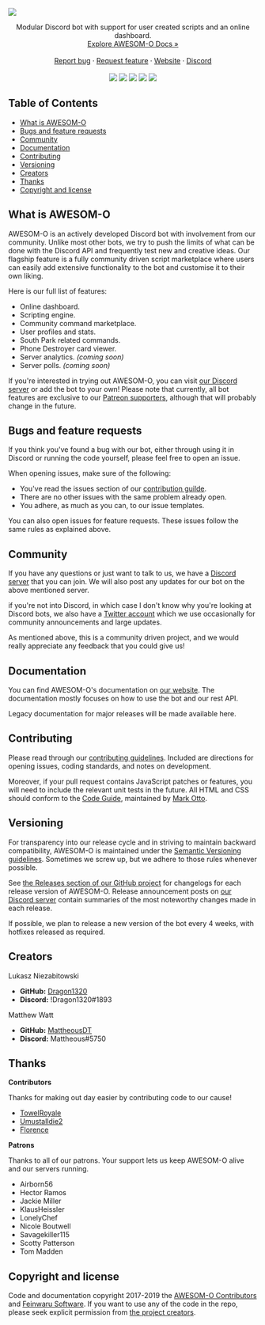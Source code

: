 ![](https://cdn.discordapp.com/attachments/427938626387574784/535542610492915723/funky_boii_logo.png)
<div align="center">
  <p>
    Modular Discord bot with support for user created scripts and an online dashboard.
    <br>
    <a href="https://awesomo.feinwaru.com/docs/welcome">Explore AWESOM-O Docs »</a>
    <br>
    <br>
    <a href="https://github.com/feinwarusoftware/awesomobot/issues/new?assignees=&labels=bug&template=bug_report.md&title=">Report bug</a>
    ·
    <a href="https://github.com/feinwarusoftware/awesomobot/issues/new?assignees=&labels=feature&template=feature_request.md&title=">Request feature</a>
    ·
    <a href="https://awesomo.feinwaru.com">Website</a>
    ·
    <a href="https://discord.feinwaru.com">Discord</a>
    <br>
    <br>
    <img src="https://img.shields.io/github/release/feinwarusoftware/awesomobot.svg?style=flat-square" />
    <img src="https://img.shields.io/github/issues/feinwarusoftware/awesomobot.svg?style=flat-square" />
    <img src="https://img.shields.io/github/languages/top/feinwarusoftware/awesomobot.svg?colorB=d9ba0f&style=flat-square" />
    <img src="https://img.shields.io/uptimerobot/ratio/m780640679-50840414a2d2d606badf5c61.svg?label=api%20uptime&style=flat-square" />
    <img src="https://img.shields.io/discord/438701535208275978.svg?style=flat-square" />
    
  </p>
</div>

## Table of Contents

- [What is AWESOM-O](#what-is-awesom-o)
- [Bugs and feature requests](#bugs-and-feature-requests)
- [Community](#community)
- [Documentation](#documentation)
- [Contributing](#contributing)
- [Versioning](#versioning)
- [Creators](#creators)
- [Thanks](#thanks)
- [Copyright and license](#copyright-and-license)

## What is AWESOM-O

AWESOM-O is an actively developed Discord bot with involvement from our community. Unlike most other bots, we try to push the limits of what can be done with the Discord API and frequently test new and creative ideas. Our flagship feature is a fully community driven script marketplace where users can easily add extensive functionality to the bot and customise it to their own liking.

Here is our full list of features:
- Online dashboard.
- Scripting engine.
- Community command marketplace.
- User profiles and stats.
- South Park related commands.
- Phone Destroyer card viewer.
- Server analytics. *(coming soon)*
- Server polls. *(coming soon)*

If you're interested in trying out AWESOM-O, you can visit [our Discord server](https://awesomo.feinwaru.com) or add the bot to your own! Please note that currently, all bot features are exclusive to our [Patreon supporters](https://www.patreon.com/awesomo), although that will probably change in the future.

## Bugs and feature requests

If you think you've found a bug with our bot, either through using it in Discord or running the code yourself, please feel free to open an issue.

When opening issues, make sure of the following:
- You've read the issues section of our [contribution guilde](#contributing).
- There are no other issues with the same problem already open.
- You adhere, as much as you can, to our issue templates.

You can also open issues for feature requests. These issues follow the same rules as explained above.

## Community

If you have any questions or just want to talk to us, we have a [Discord server](https://discord.feinwaru.com) that you can join. We will also post any updates for our bot on the above mentioned server.

if you're not into Discord, in which case I don't know why you're looking at Discord bots, we also have a [Twitter account](https://twitter.com/feinwaru) which we use occasionally for community announcements and large updates.

As mentioned above, this is a community driven project, and we would really appreciate any feedback that you could give us!

## Documentation

You can find AWESOM-O's documentation on [our website](https://awesomo.feinwaru.com/docs/welcome). The documentation mostly focuses on how to use the bot and our rest API.

Legacy documentation for major releases will be made available here.

## Contributing

Please read through our [contributing guidelines](https://github.com/feinwarusoftware/awesomobot/blob/master/CONTRIBUTING.md). Included are directions for opening issues, coding standards, and notes on development.

Moreover, if your pull request contains JavaScript patches or features, you will need to include the relevant unit tests in the future. All HTML and CSS should conform to the [Code Guide](https://github.com/mdo/code-guide), maintained by [Mark Otto](https://github.com/mdo).

## Versioning

For transparency into our release cycle and in striving to maintain backward compatibility, AWESOM-O is maintained under the [Semantic Versioning guidelines](https://semver.org/). Sometimes we screw up, but we adhere to those rules whenever possible.

See [the Releases section of our GitHub project](https://github.com/feinwarusoftware/awesomobot/releases) for changelogs for each release version of AWESOM-O. Release announcement posts on [our Discord server](https://discord.feinwaru.com) contain summaries of the most noteworthy changes made in each release.

If possible, we plan to release a new version of the bot every 4 weeks, with hotfixes released as required.

## Creators

Lukasz Niezabitowski
- **GitHub:** [Dragon1320](https://github.com/Dragon1320)
- **Discord:** !Dragon1320#1893

Matthew Watt
- **GitHub:** [MattheousDT](https://github.com/MattheousDT)
- **Discord:** Mattheous#5750

## Thanks

**Contributors**

Thanks for making out day easier by contributing code to our cause!
- [TowelRoyale](https://github.com/TowelRoyale)
- [Umustalldie2](https://github.com/Umustalldie2)
- [Florence](https://github.com/superfloree)

**Patrons**

Thanks to all of our patrons. Your support lets us keep AWESOM-O alive and our servers running.
- Airborn56
- Hector Ramos
- Jackie Miller
- KlausHeissler
- LonelyChef
- Nicole Boutwell
- Savagekiller115
- Scotty Patterson
- Tom Madden

## Copyright and license

Code and documentation copyright 2017-2019 the [AWESOM-O Contributors](https://github.com/feinwarusoftware/awesomobot/graphs/contributors) and [Feinwaru Software](https://github.com/feinwarusoftware). If you want to use any of the code in the repo, please seek explicit permission from [the project creators](#creators).
